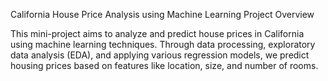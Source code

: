 California House Price Analysis using Machine Learning
Project Overview

This mini-project aims to analyze and predict house prices in California using machine learning techniques. Through data processing, exploratory data analysis (EDA), and applying various regression models, we predict housing prices based on features like location, size, and number of rooms.
